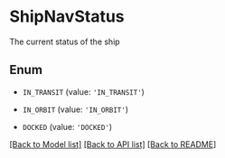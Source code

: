 # ShipNavStatus

The current status of the ship

## Enum

* `IN_TRANSIT` (value: `'IN_TRANSIT'`)

* `IN_ORBIT` (value: `'IN_ORBIT'`)

* `DOCKED` (value: `'DOCKED'`)

[[Back to Model list]](../README.md#documentation-for-models) [[Back to API list]](../README.md#documentation-for-api-endpoints) [[Back to README]](../README.md)


